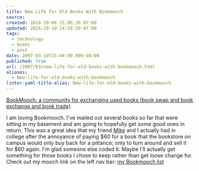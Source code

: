 ```yaml
---
title: New Life For Old Books With Bookmooch
source: 
created: 2024-10-06 21:06:26-07:00
updated: 2024-10-10 14:58:50-07:00
tags:
  - technology
  - books
  - post
date: 2007-03-10T15:44:00.000-08:00
published: true
url: /2007/03/new-life-for-old-books-with-bookmooch.html
aliases:
  - New-life-for-old-books-with-bookmooch
linter-yaml-title-alias: New-life-for-old-books-with-bookmooch
---
```



[BookMooch: a community for exchanging used books (book swap and book exchange and book trade)](https://bookmooch.com/ "BookMooch: a community for exchanging used books (book swap and book exchange and book trade)")  
  
I am loving Bookmooch. I've mailed out several books so far that were sitting in my basement and am going to hopefully get some good ones in return. This was a great idea that my friend [Mike](https://ring.org) and I actually had in college after the annoyance of paying $60 for a book that the bookstore on campus would only buy back for a pittance; only to turn around and sell it for $60 again. I'm glad someone else coded it. Maybe I'll actually get something for those books I chose to keep rather than get loose change for. Check out my mooch link on the left nav bar: [my Bookmooch list](https://www.bookmooch.com/m/bio/core24)